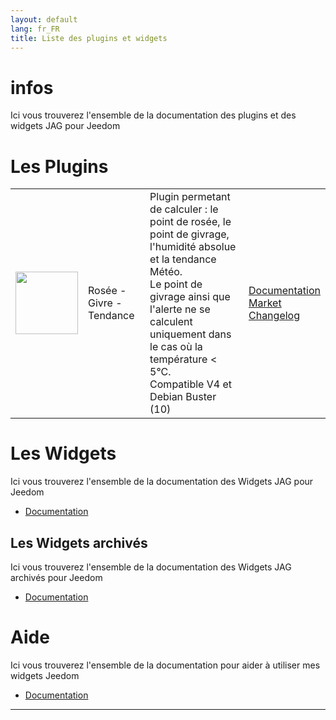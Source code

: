 ```yaml
---
layout: default
lang: fr_FR
title: Liste des plugins et widgets
---
```


# infos
Ici vous trouverez l'ensemble de la documentation des plugins et des widgets JAG pour Jeedom


# Les Plugins

| | | | |
|--- | --- | --- | ---|
|<img src="{{site.baseurl}}/plugin-rosee/{{site.img}}/rosee_icon.png" class="pluginLogo" width="100" />|Rosée - Givre - Tendance|Plugin permetant de calculer : le point de rosée, le point de givrage, l'humidité absolue et la tendance Météo. <BR/>Le point de givrage ainsi que l'alerte ne se calculent uniquement dans le cas où la température < 5°C. <BR />Compatible V4 et Debian Buster (10)|[Documentation]({{site.baseurl}}/plugin-rosee/{{page.lang}})<br/>[Market](https://market.jeedom.com/index.php?v=d&p=market_display&id=1653)<br/>[Changelog]({{site.baseurl}}/plugin-rosee/{{page.lang}}/changelog)|

# Les Widgets

Ici vous trouverez l'ensemble de la documentation des Widgets JAG pour Jeedom

- [Documentation]({{site.baseurl}}/{{site.widget}}/{{page.lang}})

## Les Widgets archivés
Ici vous trouverez l'ensemble de la documentation des Widgets JAG archivés pour Jeedom

- [Documentation]({{site.baseurl}}{{site.archive}}{{page.lang}})


# Aide
Ici vous trouverez l'ensemble de la documentation pour aider à utiliser mes widgets Jeedom

- [Documentation]({{site.baseurl}}/{{site.help}}/{{page.lang}})

<hr />
